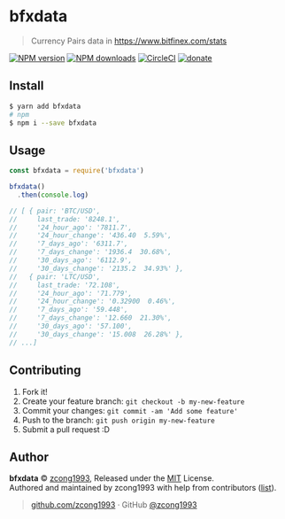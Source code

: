 # bfxdata

> Currency Pairs data in https://www.bitfinex.com/stats

[![NPM version](https://img.shields.io/npm/v/bfxdata.svg?style=flat)](https://npmjs.com/package/bfxdata) [![NPM downloads](https://img.shields.io/npm/dm/bfxdata.svg?style=flat)](https://npmjs.com/package/bfxdata) [![CircleCI](https://circleci.com/gh/zcong1993/bfxdata/tree/master.svg?style=shield)](https://circleci.com/gh/zcong1993/bfxdata/tree/master)  [![donate](https://img.shields.io/badge/$-donate-ff69b4.svg?maxAge=2592000&style=flat)](https://github.com/zcong1993/donate)

## Install

```sh
$ yarn add bfxdata
# npm
$ npm i --save bfxdata
```

## Usage

```js
const bfxdata = require('bfxdata')

bfxdata()
  .then(console.log)

// [ { pair: 'BTC/USD',
//     last_trade: '8248.1',
//     '24_hour_ago': '7811.7',
//     '24_hour_change': '436.40  5.59%',
//     '7_days_ago': '6311.7',
//     '7_days_change': '1936.4  30.68%',
//     '30_days_ago': '6112.9',
//     '30_days_change': '2135.2  34.93%' },
//   { pair: 'LTC/USD',
//     last_trade: '72.108',
//     '24_hour_ago': '71.779',
//     '24_hour_change': '0.32900  0.46%',
//     '7_days_ago': '59.448',
//     '7_days_change': '12.660  21.30%',
//     '30_days_ago': '57.100',
//     '30_days_change': '15.008  26.28%' },
// ...]
```

## Contributing

1. Fork it!
2. Create your feature branch: `git checkout -b my-new-feature`
3. Commit your changes: `git commit -am 'Add some feature'`
4. Push to the branch: `git push origin my-new-feature`
5. Submit a pull request :D


## Author

**bfxdata** © [zcong1993](https://github.com/zcong1993), Released under the [MIT](./LICENSE) License.<br>
Authored and maintained by zcong1993 with help from contributors ([list](https://github.com/zcong1993/bfxdata/contributors)).

> [github.com/zcong1993](https://github.com/zcong1993) · GitHub [@zcong1993](https://github.com/zcong1993)
